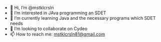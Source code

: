 - 👋 Hi, I’m @mstklcrsln
- 👀 I’m interested in JAva programming an SDET
- 🌱 I’m currently learning Java and the necessary programs which SDET needs
- 💞️ I’m looking to collaborate on Cydeo
- 📫 How to reach me: mstklcrsln81@gmail.com

<!---
mstklcrsln/mstklcrsln is a ✨ special ✨ repository because its `README.md` (this file) appears on your GitHub profile.
You can click the Preview link to take a look at your changes.
--->
